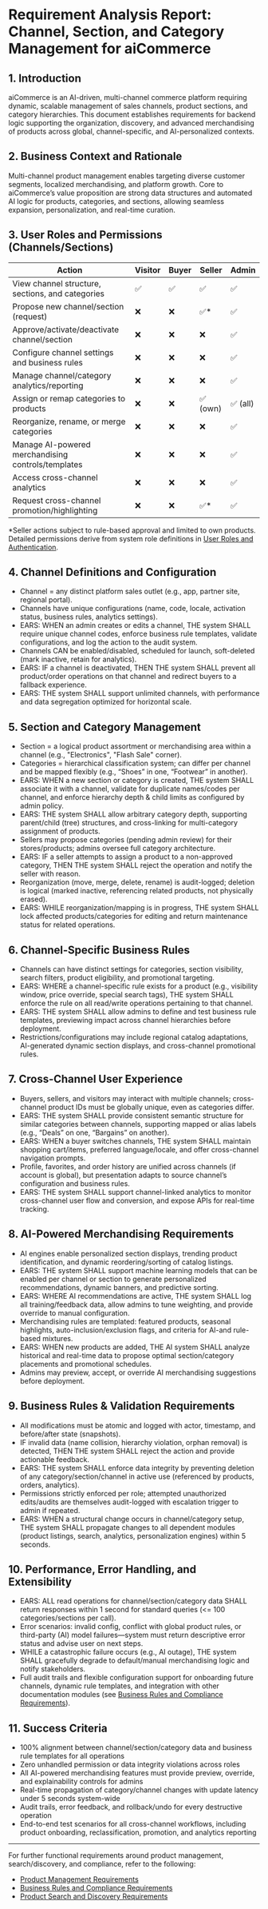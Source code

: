 # Requirement Analysis Report: Channel, Section, and Category Management for aiCommerce

## 1. Introduction
aiCommerce is an AI-driven, multi-channel commerce platform requiring dynamic, scalable management of sales channels, product sections, and category hierarchies. This document establishes requirements for backend logic supporting the organization, discovery, and advanced merchandising of products across global, channel-specific, and AI-personalized contexts.

## 2. Business Context and Rationale
Multi-channel product management enables targeting diverse customer segments, localized merchandising, and platform growth. Core to aiCommerce’s value proposition are strong data structures and automated AI logic for products, categories, and sections, allowing seamless expansion, personalization, and real-time curation.

## 3. User Roles and Permissions (Channels/Sections)

| Action                                                     | Visitor | Buyer | Seller      | Admin        |
|-----------------------------------------------------------|---------|-------|-------------|--------------|
| View channel structure, sections, and categories           | ✅      | ✅    | ✅          | ✅           |
| Propose new channel/section (request)                      | ❌      | ❌    | ✅*         | ✅           |
| Approve/activate/deactivate channel/section                | ❌      | ❌    | ❌          | ✅           |
| Configure channel settings and business rules              | ❌      | ❌    | ❌          | ✅           |
| Manage channel/category analytics/reporting                | ❌      | ❌    | ❌          | ✅           |
| Assign or remap categories to products                     | ❌      | ❌    | ✅ (own)    | ✅ (all)     |
| Reorganize, rename, or merge categories                    | ❌      | ❌    | ❌          | ✅           |
| Manage AI-powered merchandising controls/templates         | ❌      | ❌    | ❌          | ✅           |
| Access cross-channel analytics                             | ❌      | ❌    | ❌          | ✅           |
| Request cross-channel promotion/highlighting               | ❌      | ❌    | ✅*         | ✅           |

*Seller actions subject to rule-based approval and limited to own products. Detailed permissions derive from system role definitions in [User Roles and Authentication](./02-user-roles-and-authentication.md).

## 4. Channel Definitions and Configuration
- Channel = any distinct platform sales outlet (e.g., app, partner site, regional portal).
- Channels have unique configurations (name, code, locale, activation status, business rules, analytics settings).
- EARS: WHEN an admin creates or edits a channel, THE system SHALL require unique channel codes, enforce business rule templates, validate configurations, and log the action to the audit system.
- Channels CAN be enabled/disabled, scheduled for launch, soft-deleted (mark inactive, retain for analytics).
- EARS: IF a channel is deactivated, THEN THE system SHALL prevent all product/order operations on that channel and redirect buyers to a fallback experience.
- EARS: THE system SHALL support unlimited channels, with performance and data segregation optimized for horizontal scale.

## 5. Section and Category Management
- Section = a logical product assortment or merchandising area within a channel (e.g., "Electronics", "Flash Sale" corner).
- Categories = hierarchical classification system; can differ per channel and be mapped flexibly (e.g., “Shoes” in one, “Footwear” in another).
- EARS: WHEN a new section or category is created, THE system SHALL associate it with a channel, validate for duplicate names/codes per channel, and enforce hierarchy depth & child limits as configured by admin policy.
- EARS: THE system SHALL allow arbitrary category depth, supporting parent/child (tree) structures, and cross-linking for multi-category assignment of products.
- Sellers may propose categories (pending admin review) for their stores/products; admins oversee full category architecture.
- EARS: IF a seller attempts to assign a product to a non-approved category, THEN THE system SHALL reject the operation and notify the seller with reason.
- Reorganization (move, merge, delete, rename) is audit-logged; deletion is logical (marked inactive, referencing related products, not physically erased).
- EARS: WHILE reorganization/mapping is in progress, THE system SHALL lock affected products/categories for editing and return maintenance status for related operations.

## 6. Channel-Specific Business Rules
- Channels can have distinct settings for categories, section visibility, search filters, product eligibility, and promotional targeting.
- EARS: WHERE a channel-specific rule exists for a product (e.g., visibility window, price override, special search tags), THE system SHALL enforce the rule on all read/write operations pertaining to that channel.
- EARS: THE system SHALL allow admins to define and test business rule templates, previewing impact across channel hierarchies before deployment.
- Restrictions/configurations may include regional catalog adaptations, AI-generated dynamic section displays, and cross-channel promotional rules.

## 7. Cross-Channel User Experience
- Buyers, sellers, and visitors may interact with multiple channels; cross-channel product IDs must be globally unique, even as categories differ.
- EARS: THE system SHALL provide consistent semantic structure for similar categories between channels, supporting mapped or alias labels (e.g., “Deals” on one, “Bargains” on another).
- EARS: WHEN a buyer switches channels, THE system SHALL maintain shopping cart/items, preferred language/locale, and offer cross-channel navigation prompts.
- Profile, favorites, and order history are unified across channels (if account is global), but presentation adapts to source channel’s configuration and business rules.
- EARS: THE system SHALL support channel-linked analytics to monitor cross-channel user flow and conversion, and expose APIs for real-time tracking.

## 8. AI-Powered Merchandising Requirements
- AI engines enable personalized section displays, trending product identification, and dynamic reordering/sorting of catalog listings.
- EARS: THE system SHALL support machine learning models that can be enabled per channel or section to generate personalized recommendations, dynamic banners, and predictive sorting.
- EARS: WHERE AI recommendations are active, THE system SHALL log all training/feedback data, allow admins to tune weighting, and provide override to manual configuration.
- Merchandising rules are templated: featured products, seasonal highlights, auto-inclusion/exclusion flags, and criteria for AI-and rule-based mixtures.
- EARS: WHEN new products are added, THE AI system SHALL analyze historical and real-time data to propose optimal section/category placements and promotional schedules.
- Admins may preview, accept, or override AI merchandising suggestions before deployment.

## 9. Business Rules & Validation Requirements
- All modifications must be atomic and logged with actor, timestamp, and before/after state (snapshots).
- IF invalid data (name collision, hierarchy violation, orphan removal) is detected, THEN THE system SHALL reject the action and provide actionable feedback.
- EARS: THE system SHALL enforce data integrity by preventing deletion of any category/section/channel in active use (referenced by products, orders, analytics).
- Permissions strictly enforced per role; attempted unauthorized edits/audits are themselves audit-logged with escalation trigger to admin if repeated.
- EARS: WHEN a structural change occurs in channel/category setup, THE system SHALL propagate changes to all dependent modules (product listings, search, analytics, personalization engines) within 5 seconds.

## 10. Performance, Error Handling, and Extensibility
- EARS: ALL read operations for channel/section/category data SHALL return responses within 1 second for standard queries (<= 100 categories/sections per call).
- Error scenarios: invalid config, conflict with global product rules, or third-party (AI) model failures—system must return descriptive error status and advise user on next steps.
- WHILE a catastrophic failure occurs (e.g., AI outage), THE system SHALL gracefully degrade to default/manual merchandising logic and notify stakeholders.
- Full audit trails and flexible configuration support for onboarding future channels, dynamic rule templates, and integration with other documentation modules (see [Business Rules and Compliance Requirements](./14-business-rules-and-compliance.md)).

## 11. Success Criteria
- 100% alignment between channel/section/category data and business rule templates for all operations
- Zero unhandled permission or data integrity violations across roles
- All AI-powered merchandising features must provide preview, override, and explainability controls for admins
- Real-time propagation of category/channel changes with update latency under 5 seconds system-wide
- Audit trails, error feedback, and rollback/undo for every destructive operation
- End-to-end test scenarios for all cross-channel workflows, including product onboarding, reclassification, promotion, and analytics reporting

---

For further functional requirements around product management, search/discovery, and compliance, refer to the following:
- [Product Management Requirements](./06-product-management.md)
- [Business Rules and Compliance Requirements](./14-business-rules-and-compliance.md)
- [Product Search and Discovery Requirements](./07-product-search-and-discovery.md)
